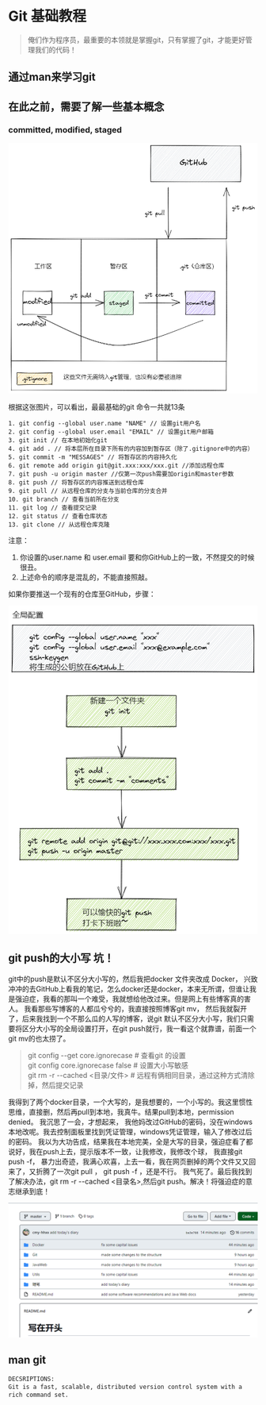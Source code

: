 # Git 基础教程
> 俺们作为程序员，最重要的本领就是掌握git，只有掌握了git，才能更好管理我们的代码！
## 通过man来学习git
## 在此之前，需要了解一些基本概念
### committed, modified, staged

![conception](img/conception.png)

根据这张图片，可以看出，最最基础的git 命令一共就13条
```text
1. git config --global user.name "NAME" // 设置git用户名
2. git config --global user.email "EMAIL" // 设置git用户邮箱
3. git init // 在本地初始化git
4. git add . // 将本层所在目录下所有的内容加到暂存区（除了.gitignore中的内容）
5. git commit -m "MESSAGES" // 将暂存区的内容持久化
6. git remote add origin git@git.xxx:xxx/xxx.git //添加远程仓库
7. git push -u origin master //仅第一次push需要加origin和master参数
8. git push // 将暂存区的内容推送到远程仓库
9. git pull // 从远程仓库的分支与当前仓库的分支合并
10. git branch // 查看当前所在分支
11. git log // 查看提交记录
12. git status // 查看仓库状态
13. git clone // 从远程仓库克隆
```
注意：
1. 你设置的user.name 和 user.email 要和你GitHub上的一致，不然提交的时候很丑。
2. 上述命令的顺序是混乱的，不能直接照敲。

如果你要推送一个现有的仓库至GitHub，步骤：

![step](img/step.png)


## git push的大小写 坑！
git中的push是默认不区分大小写的，然后我把docker 文件夹改成 Docker，
兴致冲冲的去GitHub上看我的笔记，怎么docker还是docker，本来无所谓，但谁让我是强迫症，我看的那叫一个难受，我就想给他改过来。但是网上有些博客真的害人。
我看那些写博客的人都瓜兮兮的，我直接按照博客git mv， 然后我就裂开了，后来我找到一个不那么瓜的人写的博客，说git 默认不区分大小写，我们只需要将区分大小写的全局设置打开，在git push就行，我一看这个就靠谱，前面一个git mv的也太捞了。
>git config --get core.ignorecase # 查看git 的设置  
>git config core.ignorecase false # 设置大小写敏感  
>git rm -r --cached <目录/文件>  # 远程有俩相同目录，通过这种方式清除掉，然后提交记录


我得到了两个docker目录，一个大写的，是我想要的，一个小写的。我这里惯性思维，直接删，然后再pull到本地，我真牛。结果pull到本地，permission denied。
我沉思了一会，才想起来， 我他妈改过GitHub的密码，没在windows本地改呢。我去控制面板里找到凭证管理，windows凭证管理，输入了修改过后的密码。
我以为大功告成，结果我在本地完美，全是大写的目录，强迫症看了都说好，我在push上去，提示版本不一致，让我修改，我修改个球， 我直接git push -f， 暴力出奇迹，我满心欢喜，上去一看，我在网页删掉的两个文件又又回来了，又折腾了一次git pull ， git push -f ，还是不行。 我气死了。最后我找到了解决办法，git rm -r --cached <目录名\>,然后git push。解决！将强迫症的意志继承到底！

![obsessive-compulsive-disorder](img/obsessive-compulsive-disorder.png)


## man git
```text
DECSRIPTIONS:
Git is a fast, scalable, distributed version control system with a rich command set.



```
